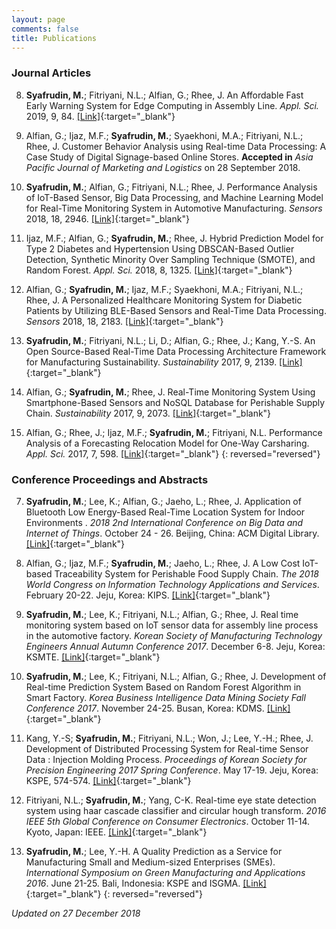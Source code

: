 ```yaml
---
layout: page
comments: false
title: Publications
---
```


### Journal Articles

8. **Syafrudin, M.**; Fitriyani, N.L.; Alfian, G.; Rhee, J. An Affordable Fast Early Warning System for Edge Computing in Assembly Line. *Appl. Sci.* 2019, 9, 84. [[Link]](https://doi.org/10.3390/app9010084){:target="_blank"}

7. Alfian, G.; Ijaz, M.F.; **Syafrudin, M.**; Syaekhoni, M.A.; Fitriyani, N.L.; Rhee, J. Customer Behavior Analysis using Real-time Data Processing: A Case Study of Digital Signage-based Online Stores. **Accepted in** *Asia Pacific Journal of Marketing and Logistics* on 28 September 2018.

6. **Syafrudin, M.**; Alfian, G.; Fitriyani, N.L.; Rhee, J. Performance Analysis of IoT-Based Sensor, Big Data Processing, and Machine Learning Model for Real-Time Monitoring System in Automotive Manufacturing. *Sensors* 2018, 18, 2946. [[Link]](https://doi.org/10.3390/s18092946){:target="_blank"}

5. Ijaz, M.F.; Alfian, G.; **Syafrudin, M.**; Rhee, J. Hybrid Prediction Model for Type 2 Diabetes and Hypertension Using DBSCAN-Based Outlier Detection, Synthetic Minority Over Sampling Technique (SMOTE), and Random Forest. *Appl. Sci.* 2018, 8, 1325. [[Link]](https://doi.org/10.3390/app8081325){:target="_blank"}

4. Alfian, G.; **Syafrudin, M.**; Ijaz, M.F.; Syaekhoni, M.A.; Fitriyani, N.L.; Rhee, J. A Personalized Healthcare Monitoring System for Diabetic Patients by Utilizing BLE-Based Sensors and Real-Time Data Processing. *Sensors* 2018, 18, 2183. [[Link]](https://doi.org/10.3390/s18072183){:target="_blank"}

3. **Syafrudin, M.**; Fitriyani, N.L.; Li, D.; Alfian, G.; Rhee, J.; Kang, Y.-S. An Open Source-Based Real-Time Data Processing Architecture Framework for Manufacturing Sustainability. *Sustainability* 2017, 9, 2139. [[Link]](http://dx.doi.org/10.3390/su9112139){:target="_blank"}

2. Alfian, G.; **Syafrudin, M.**; Rhee, J. Real-Time Monitoring System Using Smartphone-Based Sensors and NoSQL Database for Perishable Supply Chain. *Sustainability* 2017, 9, 2073. [[Link]](http://dx.doi.org/10.3390/su9112073){:target="_blank"}

1. Alfian, G.; Rhee, J.; Ijaz, M.F.; **Syafrudin, M.**; Fitriyani, N.L. Performance Analysis of a Forecasting Relocation Model for One-Way Carsharing. *Appl. Sci.* 2017, 7, 598. [[Link]](http://dx.doi.org/10.3390/app7060598){:target="_blank"}
{: reversed="reversed"}


### Conference Proceedings and Abstracts

7. **Syafrudin, M.**; Lee, K.; Alfian, G.; Jaeho, L.; Rhee, J. Application of Bluetooth Low Energy-Based Real-Time Location System for Indoor Environments
. *2018 2nd International Conference on Big Data and Internet of Things*. October 24 - 26. Beijing, China: ACM Digital Library. [[Link]](https://doi.org/10.1145/3289430.3289470){:target="_blank"}

6. Alfian, G.; Ijaz, M.F.; **Syafrudin, M.**; Jaeho, L.; Rhee, J. A Low Cost IoT-based Traceability System for Perishable Food Supply Chain. *The 2018 World Congress on Information Technology Applications and Services*. February 20-22. Jeju, Korea: KIPS. [[Link]](http://www.worlditcongress.org/2018/World-IT_2018_Programbook_v4.5.pdf){:target="_blank"}

5. **Syafrudin, M.**; Lee, K.; Fitriyani, N.L.; Alfian, G.; Rhee, J. Real time monitoring system based on IoT sensor data for assembly line process in the automotive factory. *Korean Society of Manufacturing Technology Engineers Annual Autumn Conference 2017*. December 6-8. Jeju, Korea: KSMTE. [[Link]](http://www.dbpia.co.kr/Journal/ArticleDetail/NODE07285510){:target="_blank"}

4. **Syafrudin, M.**; Lee, K.; Fitriyani, N.L.; Alfian, G.; Rhee, J. Development of Real-time Prediction System Based on Random Forest Algorithm in Smart Factory. *Korea Business Intelligence Data Mining Society Fall Conference 2017*. November 24-25. Busan, Korea: KDMS. [[Link]](http://kdms.or.kr/board/read.asp?table=notice&m_no=253){:target="_blank"}

3. Kang, Y.-S; **Syafrudin, M.**; Fitriyani, N.L.; Won, J.; Lee, Y.-H.; Rhee, J. Development of Distributed Processing System for Real-time Sensor Data : Injection Molding Process. *Proceedings of Korean Society for Precision Engineering 2017 Spring Conference*. May 17-19. Jeju, Korea: KSPE, 574-574. [[Link]](http://www.dbpia.co.kr/Journal/ArticleDetail/NODE07205708){:target="_blank"}

2. Fitriyani, N.L.; **Syafrudin, M.**; Yang, C-K. Real-time eye state detection system using haar cascade classifier and circular hough transform. *2016 IEEE 5th Global Conference on Consumer Electronics*. October 11-14. Kyoto, Japan: IEEE.  [[Link]](http://ieeexplore.ieee.org/document/7800424/){:target="_blank"}

1. **Syafrudin, M.**; Lee, Y.-H. A Quality Prediction as a Service for Manufacturing Small and Medium-sized Enterprises (SMEs). *International Symposium on Green Manufacturing and Applications 2016*. June 21-25. Bali, Indonesia: KSPE and ISGMA. [[Link]](http://2016.isgma.org/data/2016/04-ISGMA2016_pdf.zip){:target="_blank"}
{: reversed="reversed"}



*Updated on 27 December 2018*
